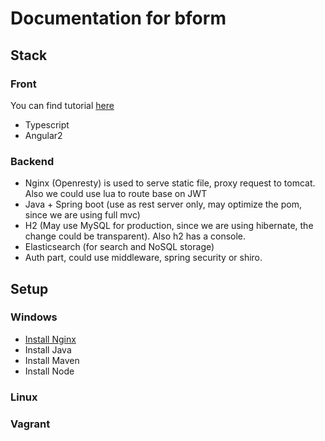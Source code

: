 # Documentation for bform

## Stack

### Front

You can find tutorial [here](https://angular.io/docs/ts/latest/tutorial)

- Typescript
- Angular2

### Backend

- Nginx (Openresty) is used to serve static file, proxy request to tomcat. Also we could use lua to route base on JWT
- Java + Spring boot (use as rest server only, may optimize the pom, since we are using full mvc)
- H2 (May use MySQL for production, since we are using hibernate, the change could be transparent). Also h2 has a console.
- Elasticsearch (for search and NoSQL storage)
- Auth part, could use middleware, spring security or shiro.

## Setup

### Windows

- [Install Nginx](https://moonbingbing.gitbooks.io/openresty-best-practices/content/openresty/install_on_windows.html)
- Install Java
- Install Maven
- Install Node

### Linux

### Vagrant